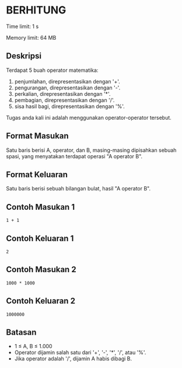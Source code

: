 # BERHITUNG

Time limit: 1 s

Memory limit: 64 MB

## Deskripsi
Terdapat 5 buah operator matematika:

1. penjumlahan, direpresentasikan dengan '+'.
2. pengurangan, direpresentasikan dengan '-'.
3. perkalian, direpresentasikan dengan '*'.
4. pembagian, direpresentasikan dengan '/'.
5. sisa hasil bagi, direpresentasikan dengan '%'.

Tugas anda kali ini adalah menggunakan operator-operator tersebut.

## Format Masukan
Satu baris berisi A, operator, dan B, masing-masing dipisahkan sebuah spasi, yang menyatakan terdapat operasi "A operator B".

## Format Keluaran
Satu baris berisi sebuah bilangan bulat, hasil "A operator B".

## Contoh Masukan 1

    1 + 1

## Contoh Keluaran 1
    
    2

## Contoh Masukan 2
    
    1000 * 1000

## Contoh Keluaran 2
    
    1000000

## Batasan
- 1 ≤ A, B ≤ 1.000
- Operator dijamin salah satu dari '+', '-', '*', '/', atau '%'.
- Jika operator adalah '/', dijamin A habis dibagi B.